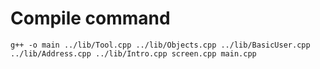 # Compile command 
    g++ -o main ../lib/Tool.cpp ../lib/Objects.cpp ../lib/BasicUser.cpp ../lib/Address.cpp ../lib/Intro.cpp screen.cpp main.cpp